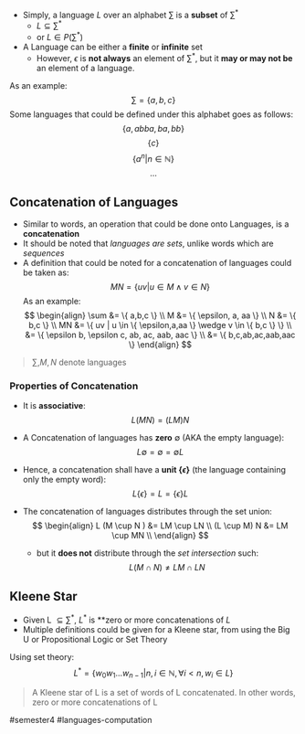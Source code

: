 - Simply, a language $L$ over an alphabet $\sum$ is a **subset** of $\sum^{*}$ 
	- $L \subseteq  \sum^{*}$
	- or $L \in P(\sum^{*})$
- A Language can be either a **finite** or **infinite** set
	- However, $\epsilon$ is **not always** an element of $\sum^{*}$, but it **may or may not be** an element of a  language.

As an example:
$$
\sum = \{ a,b,c \}
$$
Some languages that could be defined under this alphabet goes as follows:
$$
\{ a, abba, ba, bb \}
$$
$$
\{  c \}
$$
$$
\{ a^{n} | n \in \mathbb{N} \}
$$
$$
\dots
$$

## Concatenation of Languages

- Similar to words, an operation that could be done onto Languages, is a **concatenation**
- It should be noted that *languages are sets*, unlike words which are *sequences*
- A definition that could be noted for a concatenation of languages could be taken as:
	$$
MN = \{ uv | u \in M \wedge v \in N \}
$$
As an example:
$$
\begin{align}
\sum &= \{ a,b,c \} \\
M &= \{ \epsilon, a, aa \} \\
N &= \{ b,c \} \\
MN &= \{ uv | u \in \{ \epsilon,a,aa \} \wedge v \in \{ b,c \} \} \\
&= \{ \epsilon b, \epsilon c, ab, ac, aab, aac \} \\
&= \{ b,c,ab,ac,aab,aac \}
\end{align}
$$

> $\sum, M, N$ denote languages

### Properties of Concatenation
- It is **associative**:
$$
L(MN) = (LM) N
$$
- A Concatenation of languages has **zero** $\emptyset$ (AKA the empty language):
$$
L\emptyset = \emptyset = \emptyset L
$$
- Hence, a concatenation shall have a **unit $\{ \epsilon \}$** (the language containing only the empty word):
$$
L \{ \epsilon \} = L = \{ \epsilon \} L
$$

- The concatenation of languages distributes through the set union:
$$
\begin{align}
L (M \cup N ) &= LM \cup LN \\
(L \cup M) N &= LM \cup MN \\
\end{align}
$$
	- but it **does not** distribute through the *set intersection* such:
	$$
L (M \cap N) \neq LM \cap LN
$$
## Kleene Star
- Given L $\subseteq \sum^{*}$, $L^{*}$ is **zero or more concatenations of $L$
- Multiple definitions could be given for a Kleene star, from using the Big U or Propositional Logic or Set Theory

Using set theory:
$$
L^{*} = \{ w_{0}w_{1} \dots w_{n-1} | n,i \in \mathbb{N}, \forall i \lt n, w_{i} \in L \}
$$
> A Kleene star of L is a set of words of L concatenated. In other words, zero or more concatenations of L


#semester4 #languages-computation 